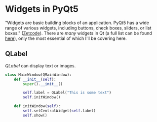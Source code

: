 # Widgets in PyQt5
"Widgets are basic building blocks of an application. PyQt5 has a wide range of various widgets, including buttons, check boxes, sliders, or list boxes." ([Zetcode](https://zetcode.com/gui/pyqt5/widgets/)). There are _many_ widgets in Qt (a full list can be found [here](https://doc.qt.io/qt-5/qtwidgets-module.html#details)), only the most
essential of which I'll be covering here.

## QLabel
_QLabel_ can display text or images.

```Python
class MainWindow(QMainWindow):
    def __init__(self):
        super().__init__()

        self.label = QLabel("This is some text")
        self.initWindow()

    def initWindow(self):
        self.setCentralWidget(self.label)
        self.show()
```

